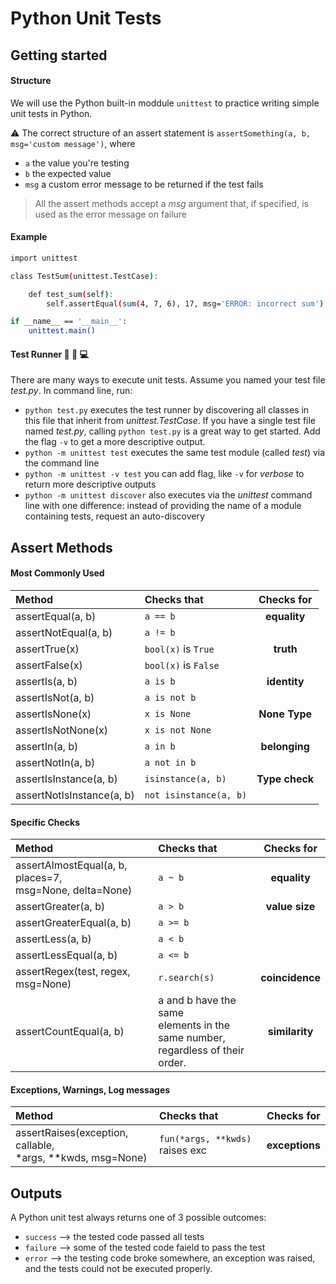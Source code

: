 # Python Unit Tests

## Getting started
#### Structure
We will use the Python built-in moddule `unittest` to practice writing simple unit tests in Python.

:warning: The correct structure of an assert statement is `assertSomething(a, b, msg='custom message')`, where
* `a` the value you're testing
* `b` the expected value
* `msg` a custom error message to be returned if the test fails
  
> All the assert methods accept a *msg* argument that, if specified, is used as the error message on failure

#### Example
```bash
import unittest

class TestSum(unittest.TestCase):

    def test_sum(self):
        self.assertEqual(sum(4, 7, 6), 17, msg='ERROR: incorrect sum')

if __name__ == '__main__':
    unittest.main()
```

#### Test Runner :electric_plug: :snail: :computer:
There are many ways to execute unit tests. Assume you named your test file *test.py*. In command line, run:
 - `python test.py` executes the test runner by discovering all classes in this file that inherit from *unittest.TestCase*. If you have a single test file named *test.py*, calling `python test.py` is a great way to get started. Add the flag `-v` to get a more descriptive output.
 - `python -m unittest test` executes the same test module (called *test*) via the command line
 - `python -m unittest -v test` you can add flag, like `-v` for *verbose* to return more descriptive outputs
 - `python -m unittest discover` also executes via the *unittest* command line with one difference: instead of providing the name of a module containing tests, request an auto-discovery

## Assert Methods
#### Most Commonly Used 

| Method | Checks that | Checks for |
|:-|:-|:-:|
| assertEqual(a, b) | `a == b` | **equality** |
| assertNotEqual(a, b) | `a != b` | |
| assertTrue(x) | `bool(x)` is `True` | **truth** |
| assertFalse(x) | `bool(x)` is `False` | |
| assertIs(a, b) | `a is b` | **identity** |
| assertIsNot(a, b) | `a is not b` | |
| assertIsNone(x) | `x is None` | **None Type** |
| assertIsNotNone(x) | `x is not None` | |
| assertIn(a, b) | `a in b` | **belonging** |
| assertNotIn(a, b) | `a not in b` | |
| assertIsInstance(a, b) | `isinstance(a, b)` | **Type check** |
| assertNotIsInstance(a, b) | `not isinstance(a, b)` | |

#### Specific Checks 

| Method | Checks that | Checks for |
|:-|:-|:-:|
| assertAlmostEqual(a, b, places=7, <br/> msg=None, delta=None) | `a ~ b` | **equality** |
| assertGreater(a, b) | `a > b` | **value size** |
| assertGreaterEqual(a, b) | `a >= b` | |
| assertLess(a, b) | `a < b` | |
| assertLessEqual(a, b) | `a <= b` | |
| assertRegex(test, regex, msg=None) | `r.search(s)` | **coincidence** |
| assertCountEqual(a, b) | a and b have the same <br/> elements in the same number, <br/> regardless of their order. | **similarity** |

#### Exceptions, Warnings, Log messages 

| Method | Checks that | Checks for |
|:-|:-|:-:|
| assertRaises(exception, callable, <br/> *args, **kwds, msg=None) | `fun(*args, **kwds)` raises exc | **exceptions** |


## Outputs

A Python unit test always returns one of 3 possible outcomes:
* `success` --> the tested code passed all tests
* `failure` --> some of the tested code faield to pass the test
* `error` --> the testing code broke somewhere, an exception was raised, and the tests could not be executed properly. 
